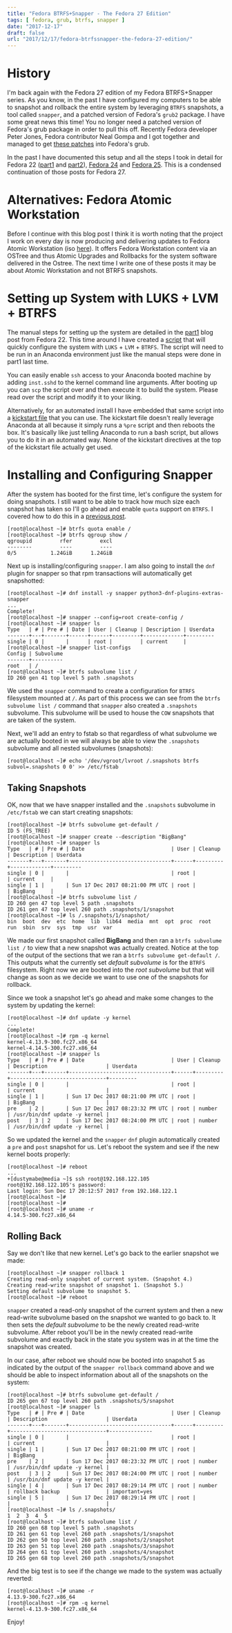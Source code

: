 ```yaml
---
title: "Fedora BTRFS+Snapper - The Fedora 27 Edition"
tags: [ fedora, grub, btrfs, snapper ]
date: "2017-12-17"
draft: false
url: "2017/12/17/fedora-btrfssnapper-the-fedora-27-edition/"
---
```


# History

I'm back again with the Fedora 27 edition of my Fedora BTRFS+Snapper
series. As you know, in the past I have configured my computers to be
able to snapshot and rollback the entire system by leveraging `BTRFS`
snapshots, a tool called `snapper`, and a patched version of Fedora's
`grub2` package. I have some great news this time! You no longer need
a patched version of Fedora's grub package in order to pull this off. 
Recently Fedora developer Peter Jones, Fedora contributor Neal Gompa
and I got together and managed to get 
[these patches](https://github.com/rhboot/grub2/compare/d805fc3...71e10f9)
into Fedora's grub.

In the past I have documented this setup and all the steps I took in
detail for Fedora 22
([part1](/2015/07/14/fedora-btrfssnapper-part-1-system-preparation/)
 and
 [part2](/2015/07/19/fedora-btrfssnapper-part-2-full-system-snapshotrollback/)),
[Fedora 24](/2016/04/23/fedora-btrfssnapper-the-fedora-24-edition/)
and [Fedora 25](/2017/02/12/fedora-btrfssnapper-the-fedora-25-edition/).
This is a condensed continuation of those posts for Fedora 27. 

# Alternatives: Fedora Atomic Workstation

Before I continue with this blog post I think it is worth noting that
the project I work on every day is now producing and delivering
updates to Fedora Atomic Workstation (iso [here](https://download.fedoraproject.org/pub/fedora/linux/releases/27/WorkstationOstree/x86_64/iso/)).
It offers Fedora Workstation content via an OSTree and thus Atomic
Upgrades and Rollbacks for the system software delivered in the Ostree.
The next time I write one of these posts it may be about Atomic Workstation
and not BTRFS snapshots.


# Setting up System with LUKS + LVM + BTRFS

The manual steps for setting up the system are detailed in the 
[part1](/2015/07/14/fedora-btrfssnapper-part-1-system-preparation/)
blog post from Fedora 22. This time around I have created a 
[script](/2017-12-17/script.sh) that will quickly
configure the system with `LUKS` + `LVM` + `BTRFS`. The script
will need to be run in an Anaconda environment just like the manual
steps were done in part1 last time. 

You can easily enable `ssh` access to your Anaconda booted machine by
adding `inst.sshd` to the kernel command line arguments. After 
booting up you can `scp` the script over and then execute it to
build the system. Please read over the script and modify it to your
liking.

Alternatively, for an automated install I have embedded that same
script into a [kickstart file](/2017-12-17/ks.cfg) that you can use.
The kickstart file doesn't really leverage Anaconda at all because it simply runs a 
`%pre` script and then reboots the box. It's basically like just telling
Anaconda to run a bash script, but allows you to do it in an automated way.
None of the kickstart directives at the top of the kickstart file actually get used. 


# Installing and Configuring Snapper

After the system has booted for the first time, let's configure the
system for doing snapshots. I still want to be able to track how much
size each snapshot has taken so I'll go ahead and enable `quota`
support on `BTRFS`. I covered how to do this in a 
[previous post](/2013/09/22/btrfs-how-big-are-my-snapshots/).

```nohighlight
[root@localhost ~]# btrfs quota enable /
[root@localhost ~]# btrfs qgroup show /
qgroupid         rfer         excl 
--------         ----         ---- 
0/5           1.24GiB      1.24GiB
```

Next up is installing/configuring `snapper`. I am also going to
install the `dnf` plugin for snapper so that rpm transactions will
automatically get snapshotted:

```nohighlight
[root@localhost ~]# dnf install -y snapper python3-dnf-plugins-extras-snapper
...
Complete!
[root@localhost ~]# snapper --config=root create-config /
[root@localhost ~]# snapper ls
Type   | # | Pre # | Date | User | Cleanup | Description | Userdata
-------+---+-------+------+------+---------+-------------+---------
single | 0 |       |      | root |         | current     |         
[root@localhost ~]# snapper list-configs
Config | Subvolume
-------+----------
root   | /        
[root@localhost ~]# btrfs subvolume list /
ID 260 gen 41 top level 5 path .snapshots 
```

We used the `snapper` command to create a configuration for
`BTRFS` filesystem mounted at `/`. As part of this process we can
see from the `btrfs subvolume list /` command that `snapper` also
created a `.snapshots` subvolume. This subvolume will be used to
house the `COW` snapshots that are taken of the system.

Next, we'll add an entry to fstab so that regardless of what
subvolume we are actually booted in we will always be able to view
the `.snapshots` subvolume and all nested subvolumes (snapshots):

```nohighlight
[root@localhost ~]# echo '/dev/vgroot/lvroot /.snapshots btrfs subvol=.snapshots 0 0' >> /etc/fstab
```
    

Taking Snapshots
----------------

OK, now that we have snapper installed and the `.snapshots`
subvolume in `/etc/fstab` we can start creating snapshots:

```nohighlight
[root@localhost ~]# btrfs subvolume get-default /
ID 5 (FS_TREE)
[root@localhost ~]# snapper create --description "BigBang"
[root@localhost ~]# snapper ls
Type   | # | Pre # | Date                            | User | Cleanup | Description | Userdata
-------+---+-------+---------------------------------+------+---------+-------------+---------
single | 0 |       |                                 | root |         | current     |         
single | 1 |       | Sun 17 Dec 2017 08:21:00 PM UTC | root |         | BigBang     |         
[root@localhost ~]# btrfs subvolume list /
ID 260 gen 47 top level 5 path .snapshots
ID 261 gen 47 top level 260 path .snapshots/1/snapshot
[root@localhost ~]# ls /.snapshots/1/snapshot/
bin  boot  dev  etc  home  lib  lib64  media  mnt  opt  proc  root  run  sbin  srv  sys  tmp  usr  var
```

We made our first snapshot called **BigBang** and then ran a `btrfs
subvolume list /` to view that a new snapshot was actually created.
Notice at the top of the output of the sections that we ran a `btrfs
subvolume get-default /`. This outputs what the currently set *default
subvolume* is for the `BTRFS` filesystem. Right now we are booted
into the *root subvolume* but that will change as soon as we decide we
want to use one of the snapshots for rollback.

Since we took a snapshot let's go ahead and make some changes to the 
system by updating the kernel:

```nohighlight
[root@localhost ~]# dnf update -y kernel
...
Complete!
[root@localhost ~]# rpm -q kernel
kernel-4.13.9-300.fc27.x86_64
kernel-4.14.5-300.fc27.x86_64
[root@localhost ~]# snapper ls
Type   | # | Pre # | Date                            | User | Cleanup | Description                   | Userdata
-------+---+-------+---------------------------------+------+---------+-------------------------------+---------
single | 0 |       |                                 | root |         | current                       |         
single | 1 |       | Sun 17 Dec 2017 08:21:00 PM UTC | root |         | BigBang                       |         
pre    | 2 |       | Sun 17 Dec 2017 08:23:32 PM UTC | root | number  | /usr/bin/dnf update -y kernel |         
post   | 3 | 2     | Sun 17 Dec 2017 08:24:00 PM UTC | root | number  | /usr/bin/dnf update -y kernel |
```

So we updated the kernel and the `snapper` `dnf` plugin automatically
created a `pre` and `post` snapshot for us. Let's reboot the system and 
see if the new kernel boots properly:

```nohighlight
[root@localhost ~]# reboot 
...
+[dustymabe@media ~]$ ssh root@192.168.122.105
root@192.168.122.105's password: 
Last login: Sun Dec 17 20:12:57 2017 from 192.168.122.1
[root@localhost ~]# 
[root@localhost ~]# 
[root@localhost ~]# uname -r 
4.14.5-300.fc27.x86_64
```

Rolling Back
------------

Say we don't like that new kernel. Let's go back to the earlier
snapshot we made:

```nohighlight
[root@localhost ~]# snapper rollback 1 
Creating read-only snapshot of current system. (Snapshot 4.)
Creating read-write snapshot of snapshot 1. (Snapshot 5.)
Setting default subvolume to snapshot 5.
[root@localhost ~]# reboot
```


`snapper` created a read-only snapshot of the current system and
then a new read-write subvolume based on the snapshot we wanted to
go back to. It then sets the *default subvolume* to be the newly created
read-write subvolume. After reboot you'll be in the newly created 
read-write subvolume and exactly back in the state you system was 
in at the time the snapshot was created.

In our case, after reboot we should now be booted into snapshot 5 as
indicated by the output of the `snapper rollback` command above and
we should be able to inspect information about all of the snapshots on
the system:

```nohighlight
[root@localhost ~]# btrfs subvolume get-default /
ID 265 gen 67 top level 260 path .snapshots/5/snapshot
[root@localhost ~]# snapper ls
Type   | # | Pre # | Date                            | User | Cleanup | Description                   | Userdata     
-------+---+-------+---------------------------------+------+---------+-------------------------------+--------------
single | 0 |       |                                 | root |         | current                       |              
single | 1 |       | Sun 17 Dec 2017 08:21:00 PM UTC | root |         | BigBang                       |              
pre    | 2 |       | Sun 17 Dec 2017 08:23:32 PM UTC | root | number  | /usr/bin/dnf update -y kernel |              
post   | 3 | 2     | Sun 17 Dec 2017 08:24:00 PM UTC | root | number  | /usr/bin/dnf update -y kernel |              
single | 4 |       | Sun 17 Dec 2017 08:29:14 PM UTC | root | number  | rollback backup               | important=yes
single | 5 |       | Sun 17 Dec 2017 08:29:14 PM UTC | root |         |                               |              
[root@localhost ~]# ls /.snapshots/
1  2  3  4  5
[root@localhost ~]# btrfs subvolume list /
ID 260 gen 68 top level 5 path .snapshots
ID 261 gen 61 top level 260 path .snapshots/1/snapshot
ID 262 gen 50 top level 260 path .snapshots/2/snapshot
ID 263 gen 51 top level 260 path .snapshots/3/snapshot
ID 264 gen 61 top level 260 path .snapshots/4/snapshot
ID 265 gen 68 top level 260 path .snapshots/5/snapshot
```

And the big test is to see if the change we made to the system was
actually reverted:

```nohighlight
[root@localhost ~]# uname -r
4.13.9-300.fc27.x86_64
[root@localhost ~]# rpm -q kernel
kernel-4.13.9-300.fc27.x86_64
```

Enjoy!
